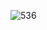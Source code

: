 ![536](https://user-images.githubusercontent.com/117715724/236699488-974cb324-ccfe-4598-9ea6-d64216e62415.PNG)
